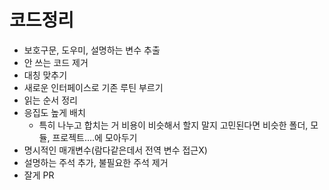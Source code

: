 # 코드정리
- 보호구문, 도우미, 설명하는 변수 추출
- 안 쓰는 코드 제거
- 대칭 맞추기
- 새로운 인터페이스로 기존 루틴 부르기
- 읽는 순서 정리
- 응집도 높게 배치
  - 특히 나누고 합치는 거 비용이 비슷해서 할지 말지 고민된다면 비슷한 폴더, 모듈, 프로젝트....에 모아두기
- 명시적인 매개변수(람다같은데서 전역 변수 접근X)
- 설명하는 주석 추가, 불필요한 주석 제거
- 잘게 PR
